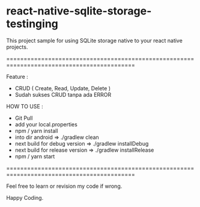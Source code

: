 # react-native-sqlite-storage-testinging

This project sample for using SQLite storage native to your react native projects.

===========================================================================================

Feature : 
* CRUD ( Create, Read, Update, Delete )
* Sudah sukses CRUD tanpa ada ERROR


HOW TO USE :
* Git Pull
* add your local.properties
* npm / yarn install
* into dir android => ./gradlew clean
* next build for debug version => ./gradlew installDebug
* next build for release version => ./gradlew installRelease
* npm / yarn start


===========================================================================================

Feel free to learn or revision my code if wrong.

Happy Coding.

